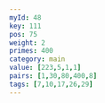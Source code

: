 ```yaml
---
myId: 48
key: 111
pos: 75
weight: 2
primes: 400
category: main
value: [223,5,1,1]
pairs: [1,30,80,400,8]
tags: [7,10,17,26,29]
---
```

